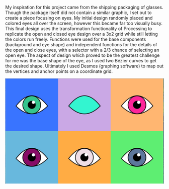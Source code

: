 My inspiration for this project came from the shipping packaging of glasses. Though the package itself did not contain a similar graphic, I set out to create a piece focusing on eyes. My initial design randomly placed and colored eyes all over the screen, however this became far too visually busy. This final design uses the transformation functionality of Processing to replicate the open and closed eye design over a 3x2 grid while still letting the colors run freely. Functions were used for the base components (background and eye shape) and independent functions for the details of the open and close eyes, with a selector with a 2/3 chance of selecting an open eye. 
The aspect of design which proved to be the greatest challenge for me was the base shape of the eye, as I used two Bézier curves to get the desired shape. Ultimately I used Desmos (graphing software) to map out the vertices and anchor points on a coordinate grid.


![](Eyes_sc.jpg)
